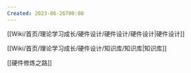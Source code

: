 ```yaml
---
Created: 2023-06-26T00:08
---
```

  

[[Wiki/首页/理论学习成长/硬件设计/硬件设计/硬件设计|硬件设计]]

[[Wiki/首页/理论学习成长/硬件设计/知识库/知识库|知识库]]

[[硬件修炼之路]]